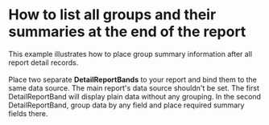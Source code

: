 # How to list all groups and their summaries at the end of the report


This example illustrates how to place group summary information after all report detail records.<br><br>Place two separate <strong>DetailReportBands</strong> to your report and bind them to the same data source. The main report's data source shouldn't be set. The first DetailReportBand will display plain data without any grouping. In the second DetailReportBand, group data by any field and place required summary fields there.

<br/>


